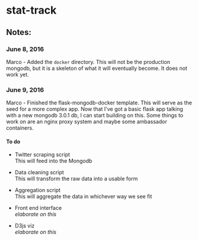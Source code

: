 # stat-track


## Notes:

### June 8, 2016
Marco - Added the ```docker``` directory. This will not be the production mongodb, but it is a skeleton of what it will eventually become. It does not work yet.

### June 9, 2016
Marco - Finished the flask-mongodb-docker template. This will serve as the seed for a more complex app. Now that I've got a basic flask app talking with a new mongodb 3.0.1 db, I can start building on this. Some things to work on are an nginx proxy system and maybe some ambassador containers.
#### To do
- Twitter scraping script  
  This will feed into the Mongodb

- Data cleaning script  
  This will transform the raw data into a usable form

- Aggregation script  
  This will aggregate the data in whichever way we see fit

- Front end interface  
  *elaborate on this*

- D3js viz  
  *elaborate on this*

